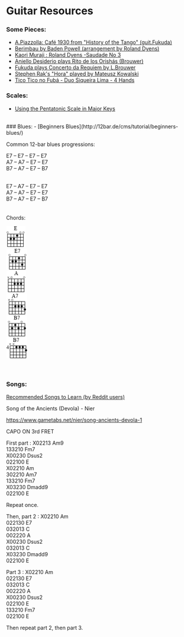 # Guitar Resources

### Some Pieces:
- [A.Piazzolla: Café 1930,from "History of the Tango" (guit.Fukuda)](https://www.youtube.com/watch?v=lZy0neEK8vs)
- [Berimbau by Baden Powell (arrangement by Roland Dyens)](https://www.youtube.com/watch?v=3RrcXqOZ20k)
- [Kaori Muraji : Roland Dyens -Saudade No 3](https://www.youtube.com/watch?v=jx_lqeeA9fI)
- [Aniello Desiderio plays Rito de los Orishás (Brouwer)](https://www.youtube.com/watch?v=PtLw6d1Ml-s)
- [Fukuda plays Concerto da Requiem by L.Brouwer](https://www.youtube.com/watch?v=FL1PI8AvTdQ)
- [Stephen Rak's "Hora" played by Mateusz Kowalski](https://www.youtube.com/watch?v=9RlmjAl6FXc)
- [Tico Tico no Fubá - Duo Siqueira Lima - 4 Hands](https://www.youtube.com/watch?v=NVitgDEh_tw)


### Scales:
- [Using the Pentatonic Scale in Major Keys](https://www.youtube.com/watch?v=vzKPU--iCDg)
<BR>
### Blues:
  - [Beginners Blues](http://12bar.de/cms/tutorial/beginners-blues/)

Common 12-bar blues progressions:

E7 – E7 – E7 – E7  
A7 – A7 – E7 – E7  
B7 – A7 – E7 – B7  
<BR>  

E7 – A7 – E7 – E7  
A7 – A7 – E7 – E7  
B7 – A7 – E7 – B7  
<BR>
<BR>
Chords:
 
![](e.gif)
<BR>
![](e7.gif)
<BR>
![](a.gif)
<BR>
![](a7.gif)
<BR>
![](b7_1.gif)
<BR>
![](b7_2.gif)
<BR>
<BR>
<BR>
### Songs:

[Recommended Songs to Learn (by Reddit users)](https://github.com/axs221/recommended-guitar-songs/blob/master/README.md)


Song of the Ancients (Devola) - Nier

https://www.gametabs.net/nier/song-ancients-devola-1

CAPO ON 3rd FRET

First part :
X02213 Am9  
133210 Fm7  
X00230 Dsus2  
022100 E  
X02210 Am  
302210 Am7  
133210 Fm7  
X03230 Dmadd9  
022100 E  

Repeat once.

Then, part 2 :
X02210 Am  
022130 E7  
032013 C  
002220 A  
X00230 Dsus2  
032013 C  
X03230 Dmadd9  
022100 E  

Part 3 :
X02210 Am  
022130 E7  
032013 C  
002220 A  
X00230 Dsus2  
022100 E  
133210 Fm7  
022100 E  

Then repeat part 2, then part 3.
